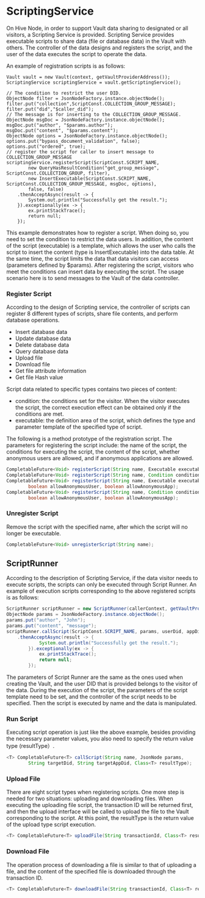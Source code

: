 # ScriptingService

On Hive Node, in order to support Vault data sharing to designated or all visitors, a Scripting Service is provided. Scripting Service provides executable scripts to share data (file or database data) in the Vault with others. The controller of the data designs and registers the script, and the user of the data executes the script to operate the data.

An example of registration scripts is as follows:

```shell
Vault vault = new Vault(context, getVaultProviderAddress());
ScriptingService scriptingService = vault.getScriptingService();

// The condition to restrict the user DID.
ObjectNode filter = JsonNodeFactory.instance.objectNode();
filter.put("collection",ScriptConst.COLLECTION_GROUP_MESSAGE);
filter.put("did","$caller_did");
// The message is for inserting to the COLLECTION_GROUP_MESSAGE.
ObjectNode msgDoc = JsonNodeFactory.instance.objectNode();
msgDoc.put("author", "$params.author");
msgDoc.put("content", "$params.content");
ObjectNode options = JsonNodeFactory.instance.objectNode();
options.put("bypass_document_validation", false);
options.put("ordered", true);
// register the script for caller to insert message to COLLECTION_GROUP_MESSAGE
scriptingService.registerScript(ScriptConst.SCRIPT_NAME,
        new QueryHasResultCondition("get_group_message", ScriptConst.COLLECTION_GROUP, filter),
        new InsertExecutable(ScriptConst.SCRIPT_NAME, ScriptConst.COLLECTION_GROUP_MESSAGE, msgDoc, options),
        false, false)
    .thenAcceptAsync(result -> {
        System.out.println("Successfully get the result.");
    }).exceptionally(ex -> {
        ex.printStackTrace();
        return null;
    });
```

This example demonstrates how to register a script. When doing so, you need to set the condition to restrict the data users. In addition, the content of the script (executable) is a template, which allows the user who calls the script to insert the content (type is InsertExecutable) into the data table. At the same time, the script limits the data that data visitors can access (parameters defined by $params). After registering the script, visitors who meet the conditions can insert data by executing the script. The usage scenario here is to send messages to the Vault of the data controller.

### Register Script

According to the design of Scripting service, the controller of scripts can register 8 different types of scripts, share file contents, and perform database operations.

* Insert database data
* Update database data
* Delete database data
* Query database data
* Upload file
* Download file
* Get file attribute information
* Get file Hash value

Script data related to specific types contains two pieces of content:

* condition: the conditions set for the visitor. When the visitor executes the script, the correct execution effect can be obtained only if the conditions are met.
* executable: the definition area of the script, which defines the type and parameter template of the specified type of script.

The following is a method prototype of the registration script. The parameters for registering the script include: the name of the script, the conditions for executing the script, the content of the script, whether anonymous users are allowed, and if anonymous applications are allowed.

```java
CompletableFuture<Void> registerScript(String name, Executable executable);
CompletableFuture<Void> registerScript(String name, Condition condition, Executable executable);
CompletableFuture<Void> registerScript(String name, Executable executable,
        boolean allowAnonymousUser, boolean allowAnonymousApp);
CompletableFuture<Void> registerScript(String name, Condition condition, Executable executable,
        boolean allowAnonymousUser, boolean allowAnonymousApp);
```

### Unregister Script

Remove the script with the specified name, after which the script will no longer be executable.

```java
CompletableFuture<Void> unregisterScript(String name);
```

## ScriptRunner

According to the description of Scripting Service, if the data visitor needs to execute scripts, the scripts can only be executed through Script Runner. An example of execution scripts corresponding to the above registered scripts is as follows:

```java
ScriptRunner scriptRunner = new ScriptRunner(callerContext, getVaultProviderAddress());
ObjectNode params = JsonNodeFactory.instance.objectNode();
params.put("author", "John");
params.put("content", "message");
scriptRunner.callScript(ScriptConst.SCRIPT_NAME, params, userDid, appDid, JsonNode.class)
    .thenAcceptAsync(result -> {
            System.out.println("Successfully get the result.");
        }).exceptionally(ex -> {
            ex.printStackTrace();
            return null;
        });
```

The parameters of Script Runner are the same as the ones used when creating the Vault, and the user DID that is provided belongs to the visitor of the data. During the execution of the script, the parameters of the script template need to be set, and the controller of the script needs to be specified. Then the script is executed by name and the data is manipulated.

### Run Script

Executing script operation is just like the above example, besides providing the necessary parameter values, you also need to specify the return value type (resultType）.

```java
<T> CompletableFuture<T> callScript(String name, JsonNode params,
        String targetDid, String targetAppDid, Class<T> resultType);
```

### Upload File

There are eight script types when registering scripts. One more step is needed for two situations: uploading and downloading files. When executing the uploading file script, the transaction ID will be returned first, and then the upload interface will be called to upload the file to the Vault corresponding to the script. At this point, the resultType is the return value of the upload type script execution.

```java
<T> CompletableFuture<T> uploadFile(String transactionId, Class<T> resultType);
```

### Download File

The operation process of downloading a file is similar to that of uploading a file, and the content of the specified file is downloaded through the transaction ID.

```java
<T> CompletableFuture<T> downloadFile(String transactionId, Class<T> resultType);
```
